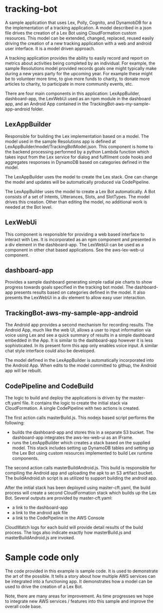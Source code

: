 # tracking-bot

A sample application that uses Lex, Polly, Cognito, and DynamobDB for a 
the implementation of a tracking application. A model described in a json file drives 
the creation of a Lex Bot using CloudFormation custom resources. This model can be 
extended, changed, replaced, reused easily driving the creation of a new tracking
application with a web and android user interface. It is a model driven approach.  

A tracking application provides the ability to easily record and report on 
metrics about activities being completed by an individual. For example, the 
sample Resolutions model provided records goals one might typically make during a new 
years party for the upcoming year. For example these might be to volunteer more time, 
to give more funds to charity, to donate more articles to charity, to participate in 
more community events, etc. 

There are four main components in this application: LexAppBuilder, dashboard-app, the LexWebUi 
used as an npm module in the dashboard app, and an Android App contained in the
TrackingBot-aws-my-sample-app-android folder. 

## LexAppBuilder

Responsible for building the Lex implementation based on a model. The model 
used in the sample Resolutions app is defined at LexAppBuilder/model/TrackingBotModel.json. 
This component is home to the backend processing performed by a python Lambda
function which takes input from the Lex service for dialog and fulfilment
code hooks and aggregates responses in DynamoDB based on categories defined in the model. 

The LexAppBuilder uses the model to create the Lex stack. One can change the model and updates 
will be automatically produced via CodePipeline. 

The LexAppBuilder uses the model to create a Lex Bot automatically. A Bot consists
of a set of Intents, Utterances, Slots, and SlotTypes. The model drives this creation. Other 
than editing the model, no additional work is needed at the Bot level. 

## LexWebUi

This component is responsible for providing a web based interface to interact with Lex. It is
incorporated as an npm component and presented in a div element in the dashboard-app. 
The LexWebUi can be used as a component in other chat based applications. See the aws-lex-web-ui
component.

## dashboard-app

Provides a sample dashboard generating simple radial pie charts to show
progress towards goals specified in the tracking bot model. The dashboard-app presents results
based on categories defined in the model. It also presents the LexWebUi in a div element to allow
easy user interaction. 

## TrackingBot-aws-my-sample-app-android

The Android app provides a second mechanism for recording results. The Android App, much like the
web UI, allows a user to input information via voice using Lex and 
see a quick summary of results in a simple dashboard embedded in the App. It is similar 
to the dashboard-app however it is less sophisticated. In its present form this app only enables voice
input. A similar chat style interface could also be developed. 

The model defined in the LexAppBuilder is automatically incorporated into the Android App. When edits to the 
model committed to githup, the Android app will be rebuilt. 

## CodePipeline and CodeBuild

The logic to build and deploy the applications is driven by the master-cft.yaml
file. It contains the logic to create the initial stack via CloudFormation. A single CodePipeline with 
two actions is created. 

The first action calls masterBuild.js. This nodejs based script performs the following:

* builds the dashboard-app and stores this in a separate S3 bucket. The dashboard-app 
integrates the aws-lex-web-ui as an IFrame.
* runs the LexAppBuilder which creates a stack based on the supplied model. This stack 
includes setting up DynamoDB tables and setting up the Lex Bot using custom
resources implemented to build Lex runtime components. 

The second action calls masterBuildAndroid.js. This build is
responsible for compiling the Android app and uploading the apk to an S3 artifact
bucket. The buildAndroid.sh script is as utilized to support building the
android app. 

After the initial stack has been deployed using master-cft.yaml, the build process will
create a second CloudFormation stack which builds up the Lex Bot. Several outputs are provided
by master-cft.yaml:

* a link to the dashboard-app  
* a link to the android apk file 
* a link to the CodePipeline in the AWS Console

CloudWatch logs for each build will provide detail results of the build process. The logs also 
indicate exactly how masterBuild.js and masterBuildAndroid.js are invoked. 

# Sample code only

The code provided in this example is sample code. It is used to demonstrate the
art of the possible. It tells a story about how multiple AWS services
can be integrated into a functioning app. It demonstrates how a model can be used to drive the creation of a Lex Bot.

Note, there are many areas for improvement. As time progresses we hope to 
integrate new AWS services / features into this sample and improve the overall code base.

